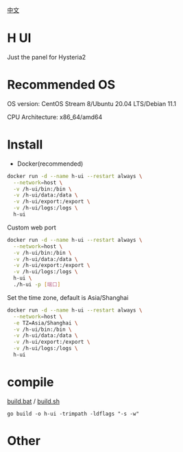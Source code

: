 [中文](README_ZH.md)

# H UI

Just the panel for Hysteria2

# Recommended OS

OS version: CentOS Stream 8/Ubuntu 20.04 LTS/Debian 11.1

CPU Architecture: x86_64/amd64

# Install

- Docker(recommended)

```bash
docker run -d --name h-ui --restart always \
  --network=host \
  -v /h-ui/bin:/bin \
  -v /h-ui/data:/data \
  -v /h-ui/export:/export \
  -v /h-ui/logs:/logs \
  h-ui
```

Custom web port

```bash
docker run -d --name h-ui --restart always \
  --network=host \
  -v /h-ui/bin:/bin \
  -v /h-ui/data:/data \
  -v /h-ui/export:/export \
  -v /h-ui/logs:/logs \
  h-ui \
  ./h-ui -p [端口]
```

Set the time zone, default is Asia/Shanghai

```bash
docker run -d --name h-ui --restart always \
  --network=host \
  -e TZ=Asia/Shanghai \
  -v /h-ui/bin:/bin \
  -v /h-ui/data:/data \
  -v /h-ui/export:/export \
  -v /h-ui/logs:/logs \
  h-ui
```

# compile

[build.bat](build.bat) / [build.sh](build.sh)

```shell
go build -o h-ui -trimpath -ldflags "-s -w"
```

# Other